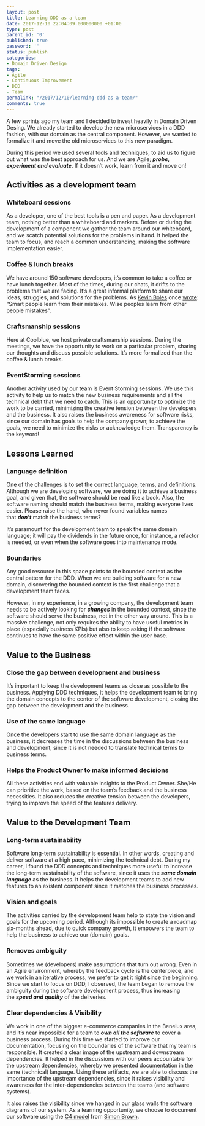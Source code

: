 ```yaml
---
layout: post
title: Learning DDD as a team
date: 2017-12-10 22:04:09.000000000 +01:00
type: post
parent_id: '0'
published: true
password: ''
status: publish
categories:
- Domain Driven Design
tags:
- Agile
- Continuous Improvement
- DDD
- Team
permalink: "/2017/12/10/learning-ddd-as-a-team/"
comments: true
---
```

A few sprints ago my team and I decided to invest heavily in Domain Driven Desing. We already started to develop the new microservices in a DDD fashion, with our domain as the central component. However, we wanted to formalize it and move the old microservices to this new paradigm.

During this period we used several tools and techniques, to aid us to figure out what was the best approach for us. And we are Agile; _**probe, experiment and evaluate**_. If it doesn’t work, learn from it and move on!

Activities as a development team
--------------------------------

### Whiteboard sessions

As a developer, one of the best tools is a pen and paper. As a development team, nothing better than a whiteboard and markers. Before or during the development of a component we gather the team around our whiteboard, and we scatch potential solutions for the problems in hand. It helped the team to focus, and reach a common understanding, making the software implementation easier.

### Coffee & lunch breaks

We have around 150 software developers, it’s common to take a coffee or have lunch together. Most of the times, during our chats, it drifts to the problems that we are facing. It’s a great informal platform to share our ideas, struggles, and solutions for the problems. As [Kevin Boles](https://twitter.com/thesqlguru) once [wrote](https://www.google.nl/url?sa=t&rct=j&q=&esrc=s&source=web&cd=4&ved=0ahUKEwiH_62F8v_XAhVRIewKHZk9Cb4QFgg5MAM&url=http%3A%2F%2Fwww.pass.org%2FDownloadFile.aspx%3FFile%3D76767a5e&usg=AOvVaw1sgE1vPjWc_tr5BVetjiYB): “Smart people learn from their mistakes. Wise peoples learn from other people mistakes”.

### Craftsmanship sessions

Here at Coolblue, we host private craftsmanship sessions. During the meetings, we have the opportunity to work on a particular problem, sharing our thoughts and discuss possible solutions. It’s more formalized than the coffee & lunch breaks.

### EventStorming sessions

Another activity used by our team is Event Storming sessions. We use this activity to help us to match the new business requirements and all the technical debt that we need to catch. This is an opportunity to optimize the work to be carried, minimizing the creative tension between the developers and the business. It also raises the business awareness for software risks, since our domain has goals to help the company grown; to achieve the goals, we need to minimize the risks or acknowledge them. Transparency is the keyword!

Lessons Learned
---------------

### Language definition

One of the challenges is to set the correct language, terms, and definitions. Although we are developing software, we are doing it to achieve a business goal, and given that, the software should be read like a book. Also, the software naming should match the business terms, making everyone lives easier. Please raise the hand, who never found variables names that **_don’t_** match the business terms?

It’s paramount for the development team to speak the same domain language; it will pay the dividends in the future once, for instance, a refactor is needed, or even when the software goes into maintenance mode.

### Boundaries

Any good resource in this space points to the bounded context as the central pattern for the DDD. When we are building software for a new domain, discovering the bounded context is the first challenge that a development team faces.

However, in my experience, in a growing company, the development team needs to be actively looking for _**changes**_ in the bounded context, since the software should serve the business, not in the other way around. This is a massive challenge, not only requires the ability to have useful metrics in place (especially business KPIs) but also to keep asking if the software continues to have the same positive effect within the user base.

Value to the Business
---------------------

### Close the gap between development and business

It’s important to keep the development teams as close as possible to the business. Applying DDD techniques, it helps the development team to bring the domain concepts to the center of the software development, closing the gap between the development and the business.

### Use of the same language

Once the developers start to use the same domain language as the business, it decreases the time in the discussions between the business and development, since it is not needed to translate technical terms to business terms.

### Helps the Product Owner to make informed decisions

All these activities end with valuable insights to the Product Owner. She/He can prioritize the work, based on the team’s feedback and the business necessities. It also reduces the creative tension between the developers, trying to improve the speed of the features delivery.

Value to the Development Team
-----------------------------

### Long-term sustainability

Software long-term sustainability is essential. In other words, creating and deliver software at a high pace, minimizing the technical debt. During my career, I found the DDD concepts and techniques more useful to increase the long-term sustainability of the software, since it uses the _**same domain language**_ as the business. It helps the development teams to add new features to an existent component since it matches the business processes.

### Vision and goals

The activities carried by the development team help to state the vision and goals for the upcoming period. Although its impossible to create a roadmap six-months ahead, due to quick company growth, it empowers the team to help the business to achieve our (domain) goals.

### Removes ambiguity

Sometimes we (developers) make assumptions that turn out wrong. Even in an Agile environment, whereby the feedback cycle is the centerpiece, and we work in an iterative process, we prefer to get it right since the beginning. Since we start to focus on DDD, I observed, the team began to remove the ambiguity during the software development process, thus increasing the _**speed and quality**_ of the deliveries.

### Clear dependencies & Visibility

We work in one of the biggest e-commerce companies in the Benelux area, and it’s near impossible for a team to _**own all the software**_ to cover a business process. During this time we started to improve our documentation, focusing on the boundaries of the software that my team is responsible. It created a clear image of the upstream and downstream dependencies. It helped in the discussions with our peers accountable for the upstream dependencies, whereby we presented documentation in the same (technical) language. Using these artifacts, we are able to discuss the importance of the upstream dependencies, since it raises visibility and awareness for the inter-dependencies between the teams (and software systems).

It also raises the visibility since we hanged in our glass walls the software diagrams of our system. As a learning opportunity, we choose to document our software using the [C4 model](https://c4model.com/) from [Simon Brown](https://twitter.com/simonbrown).
